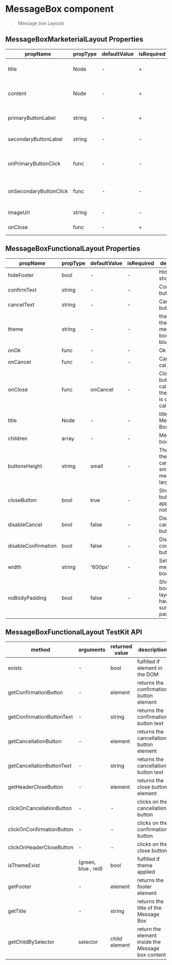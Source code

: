 # MessageBox component

> Message box Layouts

## MessageBoxMarketerialLayout Properties

| propName | propType | defaultValue | isRequired | description |
|----------|----------|--------------|------------|-------------|
| title	 | Node | - | + | Title for Messag Box |
| content | Node | - | + | Content of the Message Box |
| primaryButtonLabel | string | - | + | Primary Button Label |
| secondaryButtonLabel | string | - | - | Secondary Button Label |
| onPrimaryButtonClick | func | - | - | Primary Button Click callback |
| onSecondaryButtonClick | func | - | - | Secondary Button Click handler |
| imageUrl | string | - | - | Header image url |
| onClose | func | - | + | Close callback |

## MessageBoxFunctionalLayout Properties

| propName | propType | defaultValue | isRequired | description |
|----------|----------|--------------|------------|-------------|
| hideFooter | bool | - | - | Hide or show footer |
| confirmText | string | - | - | Confirm button Label |
| cancelText | string | - | - | Cancel button Label |
| theme | string | - | - | theme of the message box, (green, blue , red) |
| onOk | func | - | - | Ok callback |
| onCancel | func | - | - | Cancel callback |
| onClose | func | onCancel | - | Close button callback, the default is onCancel callback |
| title | Node | - | - | title of the Message Box |
| children | array | - | - | Message box content |
| buttonsHeight | string | small | - | The size of the button, can be small, medium or large |
| closeButton | bool | true | - | Should the x button appear or not |
| disableCancel | bool | false | - | Disable cancel button |
| disableConfirmation | bool| false | - | Disable confirmation button |
| width| string | '600px' | - | Set the message box width |
| noBodyPadding| bool | false | - | Should the body of the layout will have surrounding padding |

## MessageBoxFunctionalLayout TestKit API

| method | arguments | returned value | description |
|--------|-----------|----------------|-------------|
| exists | - | bool | fulfilled if element in the DOM |
| getConfirmationButton | - | element | returns the confirmation button element |
| getConfirmationButtonText | - | string | returns the confirmation button text |
| getCancellationButton | - | element | returns the cancellation button element |
| getCancellationButtonText | - | string | returns the cancellation button text |
| getHeaderCloseButton | - | element | returns the close button element |
| clickOnCancellationButton | - | - | clicks on the cancellation button |
| clickOnConfirmationButton | - | - | clicks on the confirmation button |
| clickOnHeaderCloseButton | - | - | clicks on the close button |
| isThemeExist | (green, blue , red) | bool | fulfilled if theme applied |
| getFooter | - | element | returns the footer element |
| getTitle | - | string | returns the  title of the Message Box |
| getChildBySelector | selector | child element | return the element inside the Message box content |
